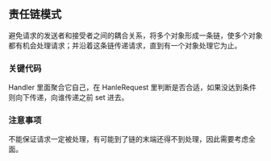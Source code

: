 ## 责任链模式
避免请求的发送者和接受者之间的耦合关系，将多个对象形成一条链，使多个对象都有机会处理请求；并沿着这条链传递请求，直到有一个对象处理它为止。

### 关键代码
Handler 里面聚合它自己，在 HanleRequest 里判断是否合适，如果没达到条件则向下传递，向谁传递之前 set 进去。

### 注意事项
不能保证请求一定被处理，有可能到了链的末端还得不到处理，因此需要考虑全面。 